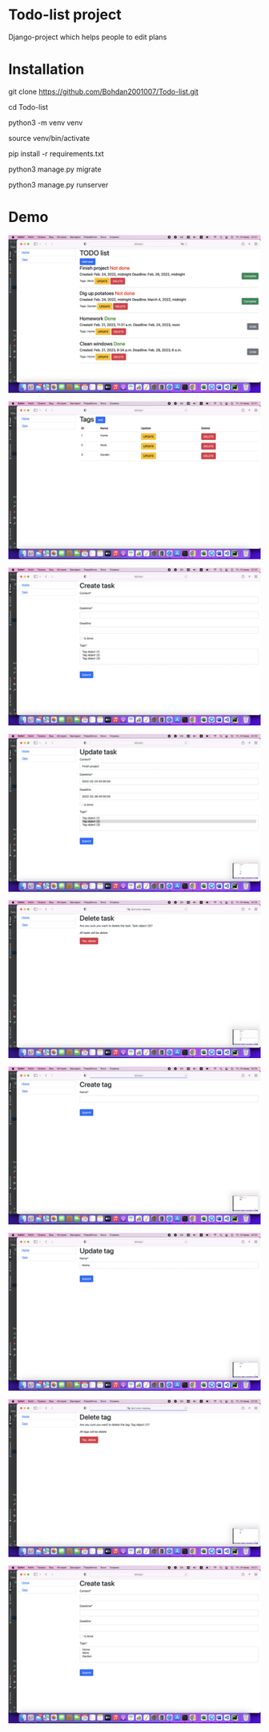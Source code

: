 # Todo-list project
Django-project which helps people to edit plans
# Installation

git clone https://github.com/Bohdan2001007/Todo-list.git

cd Todo-list

python3 -m venv venv

source venv/bin/activate

pip install -r requirements.txt

python3 manage.py migrate

python3 manage.py runserver

# Demo
![Page1](/static/Page1.png)

![Page2](/static/Page2.png)

![Page3](/static/Page3.png)

![Page4](/static/Page4.png)

![Page5](/static/Page5.png)

![Page6](/static/Page6.png)

![Page7](/static/Page7.png)

![Page8](/static/Page8.png)

![Page9](/static/Page9.png)

